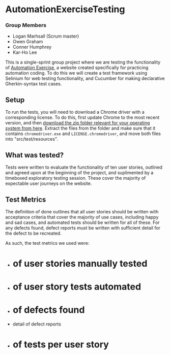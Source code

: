 # AutomationExerciseTesting

### Group Members

- Logan Marhsall (Scrum master)
- Owen Graham
- Conner Humphrey
- Kar-Ho Lee

This is a single-sprint group project where we are testing the functionality of [Automation Exercise](https://automationexercise.com/), a website created specifically for practicing automation coding.
To do this we will create a test framework using Selinium for web testing functionality, and Cucumber for making declarative Gherkin-syntax test cases.

## Setup

To run the tests, you will need to download a Chrome driver with a corresponding license. To do this, first update Chrome to the most recent version, and then [download the zip folder relevant for your operating system from here](https://googlechromelabs.github.io/chrome-for-testing/). Extract the files from the folder and make sure that it contains `chromedriver.exe` and `LICENSE.chromedriver`, and move both files into "src/test/resources".

## What was tested?

Tests were written to evaluate the functionality of ten user stories, outlined and agreed upon at the beginning of the project, and suplimented by a timeboxed exploratory testing session. These cover the majority of expectable user journeys on the website. 

## Test Metrics

The definition of done outlines that all user stories should be written with acceptance criteria that cover the majority of use cases, including happy and sad cases, and automated tests should be written for all of these. For any defects found, defect reports must be written with sufficient detail for the defect to be recreated. 

As such, the test metrics we used were:

- # of user stories manually tested
- # of user story tests automated
- # of defects found
- detail of defect reports
- # of tests per user story
